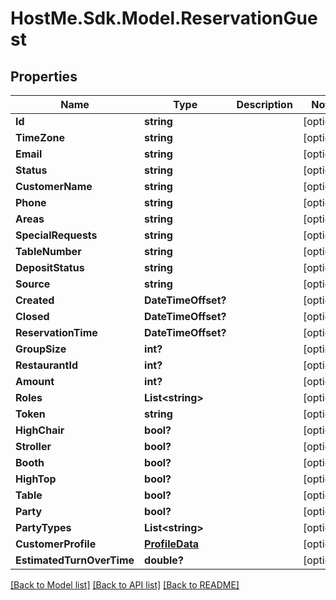 # HostMe.Sdk.Model.ReservationGuest
## Properties

Name | Type | Description | Notes
------------ | ------------- | ------------- | -------------
**Id** | **string** |  | [optional] 
**TimeZone** | **string** |  | [optional] 
**Email** | **string** |  | [optional] 
**Status** | **string** |  | [optional] 
**CustomerName** | **string** |  | [optional] 
**Phone** | **string** |  | [optional] 
**Areas** | **string** |  | [optional] 
**SpecialRequests** | **string** |  | [optional] 
**TableNumber** | **string** |  | [optional] 
**DepositStatus** | **string** |  | [optional] 
**Source** | **string** |  | [optional] 
**Created** | **DateTimeOffset?** |  | [optional] 
**Closed** | **DateTimeOffset?** |  | [optional] 
**ReservationTime** | **DateTimeOffset?** |  | [optional] 
**GroupSize** | **int?** |  | [optional] 
**RestaurantId** | **int?** |  | [optional] 
**Amount** | **int?** |  | [optional] 
**Roles** | **List&lt;string&gt;** |  | [optional] 
**Token** | **string** |  | [optional] 
**HighChair** | **bool?** |  | [optional] 
**Stroller** | **bool?** |  | [optional] 
**Booth** | **bool?** |  | [optional] 
**HighTop** | **bool?** |  | [optional] 
**Table** | **bool?** |  | [optional] 
**Party** | **bool?** |  | [optional] 
**PartyTypes** | **List&lt;string&gt;** |  | [optional] 
**CustomerProfile** | [**ProfileData**](ProfileData.md) |  | [optional] 
**EstimatedTurnOverTime** | **double?** |  | [optional] 

[[Back to Model list]](../README.md#documentation-for-models) [[Back to API list]](../README.md#documentation-for-api-endpoints) [[Back to README]](../README.md)

